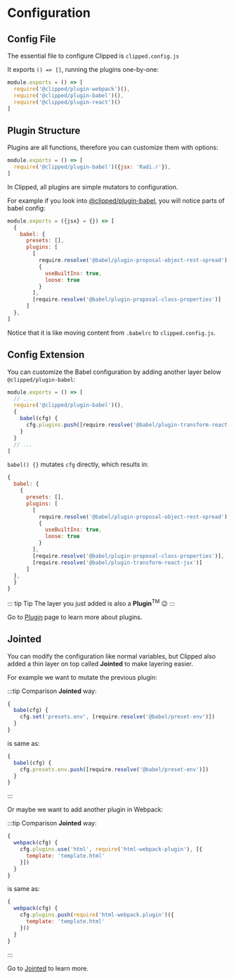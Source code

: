 # Configuration

## Config File

The essential file to configure Clipped is `clipped.config.js`

It exports `() => []`, running the plugins one-by-one:

```js
module.exports = () => [
  require('@clipped/plugin-webpack')(),
  require('@clipped/plugin-babel')(),
  require('@clipped/plugin-react')()
]
```

## Plugin Structure

Plugins are all functions, therefore you can customize them with options:

```js
module.exports = () => [
  require('@clipped/plugin-babel')({jsx: 'Radi.r'}),
]
```

In Clipped, all plugins are simple mutators to configuration. 

For example if you look into [@clipped/plugin-babel](https://github.com/clippedjs/clipped/blob/master/plugins/babel/clipped.config.js), you will notice parts of babel config:

```js
module.exports = ({jsx} = {}) => [
  {
    babel: {
      presets: [],
      plugins: [
        [
          require.resolve('@babel/plugin-proposal-object-rest-spread'),
          {
            useBuiltIns: true,
            loose: true
          }
        ],
        [require.resolve('@babel/plugin-proposal-class-properties')]
      ]
  },
]
```

Notice that it is like moving content from `.babelrc` to `clipped.config.js`.

## Config Extension

You can customize the Babel configuration by adding another layer below `@clipped/plugin-babel`:

```js
module.exports = () => [
  // ...
  require('@clipped/plugin-babel')(),
  {
    babel(cfg) {
      cfg.plugins.push([require.resolve('@babel/plugin-transform-react-jsx')])
    }
  }
  // ...
]
```

`babel() {}` mutates `cfg` directly, which results in:

```js
{
  babel: {
    {
      presets: [],
      plugins: [
        [
          require.resolve('@babel/plugin-proposal-object-rest-spread'),
          {
            useBuiltIns: true,
            loose: true
          }
        ],
        [require.resolve('@babel/plugin-proposal-class-properties')],
        [require.resolve('@babel/plugin-transform-react-jsx')]
      ]
  },
  }
}
```

::: tip Tip
The layer you just added is also a **Plugin**<sup>TM</sup> 😉
:::


Go to [Plugin](../reference/plugin/#introduction) page to learn more about plugins.

## Jointed

You can modify the configuration like normal variables, but Clipped also added a thin layer on top called **Jointed** to make layering easier.

For example we want to mutate the previous plugin:

:::tip Comparison
**Jointed** way:
```js
{
  babe(cfg) {
    cfg.set('presets.env', [require.resolve('@babel/preset-env')])
  }
}
```

is same as:

```js
{
  babel(cfg) {
    cfg.presets.env.push([require.resolve('@babel/preset-env')])
  }
}
```
:::

Or maybe we want to add another plugin in Webpack:

:::tip Comparison
**Jointed** way:
```js
{
  webpack(cfg) {
    cfg.plugins.use('html', require('html-webpack-plugin'), [{
      template: 'template.html'
    }])
  }
}
```

is same as:

```js
{
  webpack(cfg) {
    cfg.plugins.push(require('html-webpack.plugin')({
      template: 'template.html'
    }))
  }
}
```
:::

Go to [Jointed](../reference/api.md#jointed) to learn more.
